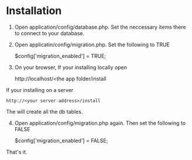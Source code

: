# Installation

1) Open application/config/database.php. Set the neccessary items there to connect to your database.

2) Open applicatin/config/migration.php. Set the following to TRUE

    $config['migration_enabled'] = TRUE;
    
3) On your browser, If your installing locally open

    http://localhost/<the app folder/install

If your installing on a server

    http://<your server address>/install
    
The will create all the db tables.

4) Open application/config/migration.php again. Then set the following to FALSE

    $config['migration_enabled'] = FALSE;
    
That's it.
